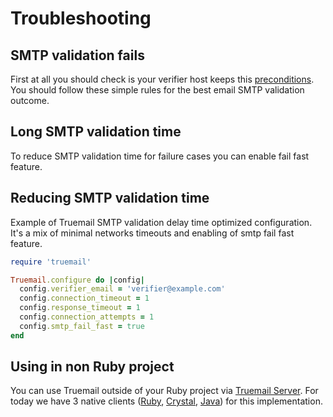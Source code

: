 # Troubleshooting

## SMTP validation fails

First at all you should check is your verifier host keeps this [preconditions](https://truemail-rb.org/truemail-gem/#/quick-start?id=verifier-host-preconditions). You should follow these simple rules for the best email SMTP validation outcome.

## Long SMTP validation time

To reduce SMTP validation time for failure cases you can enable fail fast feature.

## Reducing SMTP validation time

Example of Truemail SMTP validation delay time optimized configuration. It's a mix of minimal networks timeouts and enabling of smtp fail fast feature.

```ruby
require 'truemail'

Truemail.configure do |config|
  config.verifier_email = 'verifier@example.com'
  config.connection_timeout = 1
  config.response_timeout = 1
  config.connection_attempts = 1
  config.smtp_fail_fast = true
end
```

## Using in non Ruby project

You can use Truemail outside of your Ruby project via [Truemail Server](https://truemail-rb.org/truemail-rack). For today we have 3 native clients ([Ruby](https://truemail-rb.org/truemail-ruby-client), [Crystal](https://truemail-rb.org/truemail-crystal-client), [Java](https://truemail-rb.org/truemail-java-client)) for this implementation.
